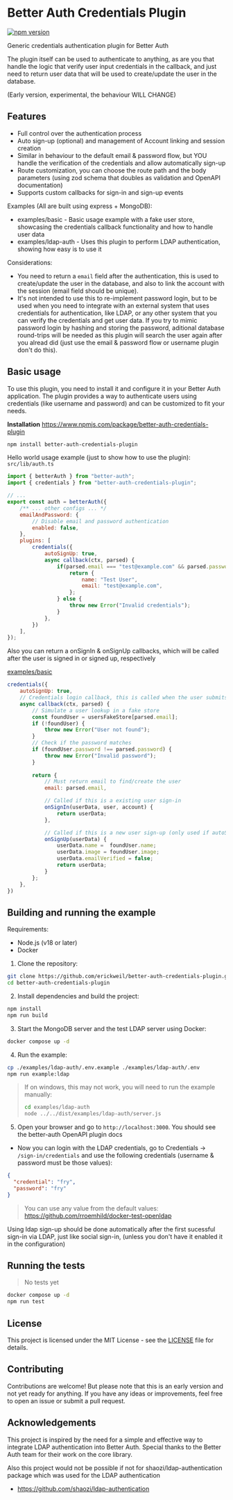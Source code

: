 # Better Auth Credentials Plugin

[![npm version](https://badge.fury.io/js/better-auth-credentials-plugin.svg)](https://badge.fury.io/js/better-auth-credentials-plugin)

Generic credentials authentication plugin for Better Auth

The plugin itself can be used to authenticate to anything, as are you that handle the logic that verify user input credentials in the callback, and just need to return user data that will be used to create/update the user in the database.

(Early version, experimental, the behaviour WILL CHANGE)

## Features
- Full control over the authentication process
- Auto sign-up (optional) and management of Account linking and session creation
- Similar in behaviour to the default email & password flow, but YOU handle the verification of the credentials and allow automatically sign-up
- Route customization, you can choose the route path and the body parameters (using zod schema that doubles as validation and OpenAPI documentation)
- Supports custom callbacks for sign-in and sign-up events

Examples (All are built using express + MongoDB):
- examples/basic - Basic usage example with a fake user store, showcasing the credentials callback functionality and how to handle user data
- examples/ldap-auth - Uses this plugin to perform LDAP authentication, showing how easy is to use it

Considerations:
- You need to return a `email` field after the authentication, this is used to create/update the user in the database, and also to link the account with the session (email field should be unique).
- It's not intended to use this to re-implement password login, but to be used when you need to integrate with an external system that uses credentials for authentication, like LDAP, or any other system that you can verify the credentials and get user data. If you try to mimic password login by hashing and storing the password, aditional database round-trips will be needed as this plugin will search the user again after you alread did (just use the email & password flow or username plugin don't do this).

## Basic usage

To use this plugin, you need to install it and configure it in your Better Auth application. The plugin provides a way to authenticate users using credentials (like username and password) and can be customized to fit your needs.

**Installation**
https://www.npmjs.com/package/better-auth-credentials-plugin
```bash
npm install better-auth-credentials-plugin
```

Hello world usage example (just to show how to use the plugin):
`src/lib/auth.ts`
```javascript
import { betterAuth } from "better-auth";
import { credentials } from "better-auth-credentials-plugin";

// ...
export const auth = betterAuth({
    /** ... other configs ... */
    emailAndPassword: {
        // Disable email and password authentication
        enabled: false,
    },
    plugins: [
        credentials({
            autoSignUp: true,
            async callback(ctx, parsed) {
                if(parsed.email === "test@example.com" && parsed.password === "password") {
                    return {
                        name: "Test User",
                        email: "test@example.com",
                    };
                } else {
                    throw new Error("Invalid credentials");
                }
            },
        })
    ],
});
```

Also you can return a onSignIn & onSignUp callbacks, which will be called after the user is signed in or signed up, respectively

[examples/basic](examples/basic)
```javascript
credentials({
    autoSignUp: true,
    // Credentials login callback, this is called when the user submits the form
    async callback(ctx, parsed) {
        // Simulate a user lookup in a fake store
        const foundUser = usersFakeStore[parsed.email];
        if (!foundUser) {
            throw new Error("User not found");
        }
        // Check if the password matches
        if (foundUser.password !== parsed.password) {
            throw new Error("Invalid password");
        }
        
        return {
            // Must return email to find/create the user
            email: parsed.email,

            // Called if this is a existing user sign-in
            onSignIn(userData, user, account) {
                return userData;
            },

            // Called if this is a new user sign-up (only used if autoSignUp is true)
            onSignUp(userData) {
                userData.name =  foundUser.name;
                userData.image = foundUser.image;
                userData.emailVerified = false;
                return userData;
            }
        };
    },
})
```

## Building and running the example

Requirements:
- Node.js (v18 or later)
- Docker

1. Clone the repository:
```bash
git clone https://github.com/erickweil/better-auth-credentials-plugin.git
cd better-auth-credentials-plugin
```

2. Install dependencies and build the project:
```bash
npm install
npm run build
```

3. Start the MongoDB server and the test LDAP server using Docker:
```bash
docker compose up -d
```

4. Run the example:
```bash
cp ./examples/ldap-auth/.env.example ./examples/ldap-auth/.env
npm run example:ldap
```
> If on windows, this may not work, you will need to run the example manually:
> ```bash
> cd examples/ldap-auth
> node ../../dist/examples/ldap-auth/server.js
> ```

5. Open your browser and go to `http://localhost:3000`. You should see the better-auth OpenAPI plugin docs

- Now you can login with the LDAP credentials, go to Credentials -> `/sign-in/credentials` and use the following credentials (username & password must be those values):
```json
{
  "credential": "fry",
  "password": "fry"
}
```
> You can use any value from the default values: https://github.com/rroemhild/docker-test-openldap

Using ldap sign-up should be done automatically after the first sucessful sign-in via LDAP, just like social sign-in, (unless you don't have it enabled it in the configuration)

## Running the tests

> No tests yet
```bash
docker compose up -d
npm run test
```

## License
This project is licensed under the MIT License - see the [LICENSE](LICENSE) file for details.

## Contributing

Contributions are welcome! But please note that this is an early version and not yet ready for anything. If you have any ideas or improvements, feel free to open an issue or submit a pull request.

## Acknowledgements

This project is inspired by the need for a simple and effective way to integrate LDAP authentication into Better Auth. Special thanks to the Better Auth team for their work on the core library.

Also this project would not be possible if not for shaozi/ldap-authentication package which was used for the LDAP authentication
- https://github.com/shaozi/ldap-authentication
